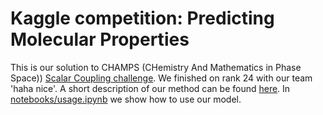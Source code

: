 # Kaggle competition: Predicting Molecular Properties

This is our solution to CHAMPS (CHemistry And Mathematics in Phase Space))
[Scalar Coupling challenge](https://www.kaggle.com/c/champs-scalar-coupling/).
We finished on rank 24 with our team 'haha nice'. A short description of our
method can be found
[here](https://www.kaggle.com/c/champs-scalar-coupling/discussion/106404). In
[notebooks/usage.ipynb](notebooks/usage.ipynb) we show how to use our model.
